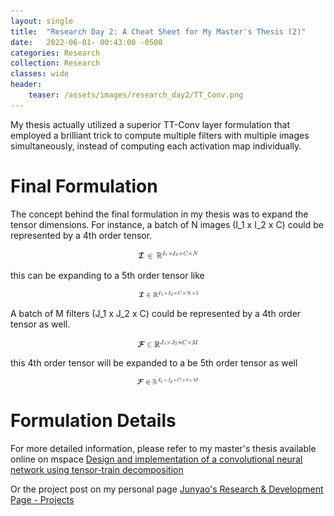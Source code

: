 ```yaml
---
layout: single
title:  "Research Day 2: A Cheat Sheet for My Master's Thesis (2)"
date:   2022-06-01- 00:43:00 -0500
categories: Research
collection: Research
classes: wide
header:
    teaser: /assets/images/research_day2/TT_Conv.png
---
```

My thesis actually utilized a superior TT-Conv layer formulation that employed a brilliant trick to compute multiple filters with multiple images simultaneously, instead of computing each activation map individually. 

# Final Formulation
The concept behind the final formulation in my thesis was to expand the tensor dimensions. For instance, a batch of N images (I_1 x I_2 x C) could be represented by a 4th order tensor.

<style>
.center {
  display: block;
  margin-left: auto;
  margin-right: auto;
  min-width: 20%;
  max-width: 20%;
  width: 50vw;
}
</style>
<img class="center" src="/assets/images/research_day2/Image_tensor.png" alt="Image_tensor"> 

this can be expanding to a 5th order tensor like
<style>
.center {
  display: block;
  margin-left: auto;
  margin-right: auto;
  min-width: 20%;
  max-width: 20%;
  width: 50vw;
}
</style>
<img class="center" src="/assets/images/research_day2/Image_tensor_2.png" alt="Image_tensor_2"> 

A batch of M filters (J_1 x J_2 x C) could be represented by a 4th order tensor as well.
<style>
.center {
  display: block;
  margin-left: auto;
  margin-right: auto;
  min-width: 20%;
  max-width: 20%;
  width: 50vw;
}
</style>
<img class="center" src="/assets/images/research_day2/Filter_tensor.png" alt="Filter_tensor"> 

this 4th order tensor will be expanded to a be 5th order tensor as well
<style>
.center {
  display: block;
  margin-left: auto;
  margin-right: auto;
  min-width: 20%;
  max-width: 20%;
  width: 50vw;
}
</style>
<img class="center" src="/assets/images/research_day2/Filter_tensor_2.png" alt="Filter_tensor_2"> 


# Formulation Details
For more detailed information, please refer to my master's thesis available online on mspace <a href="https://mspace.lib.umanitoba.ca/handle/1993/36582">Design and implementation of a convolutional neural network using tensor-train decomposition</a>

Or the project post on my personal page <a href="https://junyaopu.github.io/projects/">Junyao's Research & Development Page - Projects </a>


